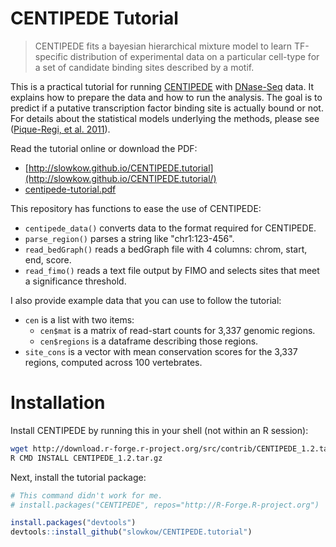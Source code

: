 # CENTIPEDE Tutorial

> CENTIPEDE fits a bayesian hierarchical mixture model to learn TF-specific
> distribution of experimental data on a particular cell-type for a set of
> candidate binding sites described by a motif.

This is a practical tutorial for running [CENTIPEDE] with [DNase-Seq] data. It
explains how to prepare the data and how to run the analysis. The goal is to
predict if a putative transcription factor binding site is actually bound or
not. For details about the statistical models underlying the methods, please
see ([Pique-Regi, et al. 2011][1]).

[CENTIPEDE]: http://centipede.uchicago.edu/ 
[DNase-Seq]: https://en.wikipedia.org/wiki/DNase-Seq
[1]: http://genome.cshlp.org/content/21/3/447

Read the tutorial online or download the PDF:

- [http://slowkow.github.io/CENTIPEDE.tutorial](http://slowkow.github.io/CENTIPEDE.tutorial/)
- [centipede-tutorial.pdf][2]

[2]: https://github.com/slowkow/CENTIPEDE.tutorial/raw/master/vignettes/centipede-tutorial.pdf

This repository has functions to ease the use of CENTIPEDE:

- `centipede_data()` converts data to the format required for CENTIPEDE.
- `parse_region()` parses a string like "chr1:123-456".
- `read_bedGraph()` reads a bedGraph file with 4 columns: chrom, start, end, score.
- `read_fimo()` reads a text file output by FIMO and selects sites that meet a
  significance threshold.

I also provide example data that you can use to follow the tutorial:

- `cen` is a list with two items:
  - `cen$mat` is a matrix of read-start counts for 3,337 genomic regions.
  - `cen$regions` is a dataframe describing those regions.
- `site_cons` is a vector with mean conservation scores for the 3,337 regions,
  computed across 100 vertebrates.

# Installation

Install CENTIPEDE by running this in your shell (not within an R session):

```bash
wget http://download.r-forge.r-project.org/src/contrib/CENTIPEDE_1.2.tar.gz
R CMD INSTALL CENTIPEDE_1.2.tar.gz
```

Next, install the tutorial package:

```r
# This command didn't work for me.
# install.packages("CENTIPEDE", repos="http://R-Forge.R-project.org")

install.packages("devtools")
devtools::install_github("slowkow/CENTIPEDE.tutorial")
```

